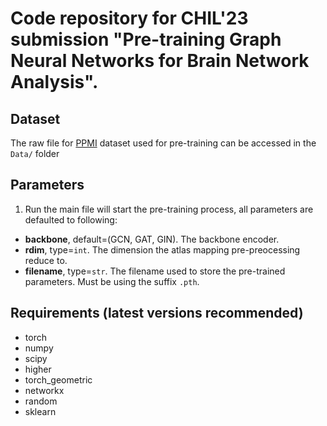 # Code repository for CHIL'23 submission "Pre-training Graph Neural Networks for Brain Network Analysis".
## Dataset
The raw file for [PPMI](https://www.ppmi-info.org/) dataset used for pre-training can be accessed in the `Data/` folder
## Parameters
1. Run the main file will start the pre-training process, all parameters are defaulted to following:
- **backbone**, default=(GCN, GAT, GIN). The backbone encoder.
- **rdim**, type=`int`. The dimension the atlas mapping pre-preocessing reduce to.
- **filename**, type=`str`. The filename used to store the pre-trained parameters. Must be using the suffix `.pth`.
## Requirements (latest versions recommended)
- torch
- numpy
- scipy
- higher
- torch_geometric
- networkx
- random
- sklearn
